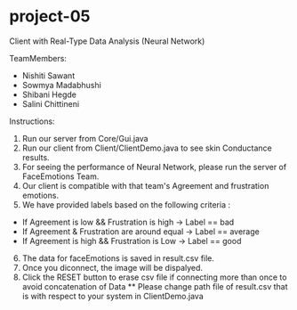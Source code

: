 # project-05
Client with Real-Type Data Analysis (Neural Network)

TeamMembers: 
 - Nishiti Sawant
 - Sowmya Madabhushi
 - Shibani Hegde
 - Salini Chittineni

Instructions:
1. Run our server from Core/Gui.java
2. Run our client from Client/ClientDemo.java to see skin Conductance results.
3. For seeing the performance of Neural Network, please run the server of FaceEmotions Team. 
4. Our client is compatible with that team's Agreement and frustration emotions. 
5. We have provided labels based on the following criteria :
  - If Agreement is low && Frustration is high -> Label == bad
  - If Agreement & Frustration are around equal -> Label == average
  - If Agreement is high && Frustration is Low -> Label == good
6. The data for faceEmotions is saved in result.csv file.
7. Once you diconnect, the image will be dispalyed. 
8. Click the RESET button to erase csv file if connecting more than once to avoid concatenation of Data
** Please change path file of result.csv that is with respect to your system in ClientDemo.java
